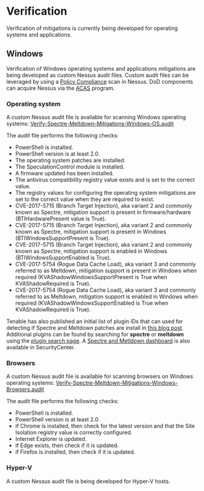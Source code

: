 # Verification

Verification of mitigations is currently being developed for operating systems and applications.

## Windows
Verification of Windows operating systems and applications mitigations are being developed as custom Nessus audit files. Custom audit files can be leveraged by using a [Policy Compliance](https://docs.tenable.com/nessus/7_0/Content/ScanAndPolicyTemplates.htm) scan in Nessus. DoD components can acquire Nessus via the [ACAS](https://www.disa.mil/cybersecurity/network-defense/acas) program.

### Operating system

A custom Nessus audit file is available for scanning Windows operating systems: [Verify-Spectre-Meltdown-Mitigations-Windows-OS.audit](./windows/Verify-Spectre-Meltdown-Mitigations-Windows-OS.audit)
 
The audit file performs the following checks:
* PowerShell is installed.
* PowerShell version is at least 2.0.
* The operating system patches are installed.
* The SpeculationControl module is installed.
* A firmware updated has been installed.
* The antivirus compatibility registry value exists and is set to the correct value.
* The registry values for configuring the operating system mitigations are set to the correct value when they are required to exist.
* CVE-2017-5715 (Branch Target Injection), aka variant 2 and commonly known as Spectre, mitigation support is present in firmware/hardware (BTIHardwarePresent value is True).
* CVE-2017-5715 (Branch Target Injection), aka variant 2 and commonly known as Spectre, mitigation support is present in Windows (BTIWindowsSupportPresent is True).
* CVE-2017-5715 (Branch Target Injection), aka variant 2 and commonly known as Spectre, mitigation support is enabled in Windows (BTIWindowsSupportEnabled is True).
* CVE-2017-5754 (Rogue Data Cache Load), aka variant 3 and commonly referred to as Meltdown, mitigation support is present in Windows when required (KVAShadowWindowsSupportPresent is True when KVAShadowRequired is True).
* CVE-2017-5754 (Rogue Data Cache Load), aka variant 3 and commonly referred to as Meltdown, mitigation support is enabled in Windows when required   (KVAShadowWindowsSupportEnabled is True when KVAShadowRequired is True).

Tenable has also published an initial list of plugin IDs that can used for detecting if Spectre and Meltdown patches are install in [this blog post](https://www.tenable.com/blog/the-first-major-security-logos-of-2018-spectre-and-meltdown-vulnerabilities). Additional plugins can be found by searching for **spectre** or **meltdown** using the [plugin search page](https://www.tenable.com/plugins/index.php?view=search). A [Spectre and Metldown dashboard](https://www.tenable.com/sc-dashboards/spectre-meltdown) is also available in SecurityCenter.

### Browsers
A custom Nessus audit file is available for scanning browsers on Windows operating systems: [Verify-Spectre-Meltdown-Mitigations-Windows-Browsers.audit](./windows/Verify-Spectre-Meltdown-Mitigations-Windows-Browsers.audit)

The audit file performs the following checks:
* PowerShell is installed.
* PowerShell version is at least 2.0.
* if Chrome is installed, then check for the latest version and that the Site Isolation registry value is correctly configured.
* Internet Explorer is updated.
* if Edge exists, then check if it is updated.
* if Firefox is installed, then check if it is updated.

### Hyper-V
A custom Nessus audit file is being developed for Hyper-V hosts.